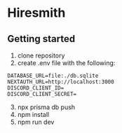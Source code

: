 # Hiresmith

## Getting started
1. clone repository
2. create .env file with the following: 
  ```
  DATABASE_URL=file:./db.sqlite
  NEXTAUTH_URL=http://localhost:3000
  DISCORD_CLIENT_ID=
  DISCORD_CLIENT_SECRET=
  ```
3. npx prisma db push
4. npm install
5. npm run dev
